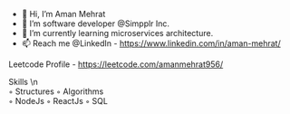 - 👋 Hi, I’m Aman Mehrat
- 👀 I’m software developer @Simpplr Inc.
- 🌱 I’m currently learning microservices architecture.
- 📫 Reach me @LinkedIn - https://www.linkedin.com/in/aman-mehrat/

Leetcode Profile - https://leetcode.com/amanmehrat956/

Skills \n </br>
◦ Structures 
◦ Algorithms  
◦ NodeJs
◦ ReactJs
◦ SQL

<!---
amanmehrat/amanmehrat is a ✨ special ✨ repository because its `README.md` (this file) appears on your GitHub profile.
You can click the Preview link to take a look at your changes.
--->

